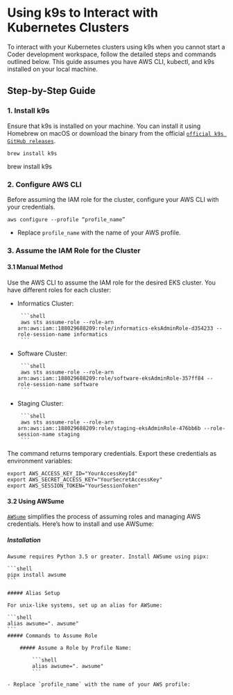 # Using k9s to Interact with Kubernetes Clusters

To interact with your Kubernetes clusters using k9s when you cannot start a Coder development workspace, follow the detailed steps and commands outlined below. This guide assumes you have AWS CLI, kubectl, and k9s installed on your local machine. 

## Step-by-Step Guide

### 1. Install k9s

Ensure that k9s is installed on your machine. You can install it using Homebrew on macOS or download the binary from the official [`official k9s GitHub releases`](https://github.com/derailed/k9s/releases).

```shell
brew install k9s
```

brew install k9s

### 2. Configure AWS CLI

Before assuming the IAM role for the cluster, configure your AWS CLI with your credentials.

```shell
aws configure --profile “profile_name”
```

 - Replace `profile_name` with the name of your AWS profile.

### 3. Assume the IAM Role for the Cluster

#### 3.1 Manual Method

Use the AWS CLI to assume the IAM role for the desired EKS cluster. You have different roles for each cluster: 

 - Informatics Cluster:

        ```shell
        aws sts assume-role --role-arn arn:aws:iam::188029688209:role/informatics-eksAdminRole-d354233 --role-session-name informatics
        ```

 - Software Cluster:

        ```shell
        aws sts assume-role --role-arn arn:aws:iam::188029688209:role/software-eksAdminRole-357ff84 --role-session-name software
        ```        

 - Staging Cluster:

        ```shell
        aws sts assume-role --role-arn arn:aws:iam::188029688209:role/staging-eksAdminRole-476bb6b --role-session-name staging
        ```   

The command returns temporary credentials. Export these credentials as environment variables:        
       
```shell
export AWS_ACCESS_KEY_ID="YourAccessKeyId"
export AWS_SECRET_ACCESS_KEY="YourSecretAccessKey"
export AWS_SESSION_TOKEN="YourSessionToken"
``` 

#### 3.2 Using AWSume

[`AWSume`](https://awsu.me/general/overview.html) simplifies the process of assuming roles and managing AWS credentials. Here’s how to install and use AWSume:

##### Installation

    Awsume requires Python 3.5 or greater. Install AWSume using pipx:

    ```shell
    pipx install awsume
    ``` 

    ##### Alias Setup

    For unix-like systems, set up an alias for AWSume:

    ```shell
    alias awsume=". awsume"
    ``` 
    ##### Commands to Assume Role

        ##### Assume a Role by Profile Name:
        
            ```shell
            alias awsume=". awsume"
            ``` 
        
    - Replace `profile_name` with the name of your AWS profile: